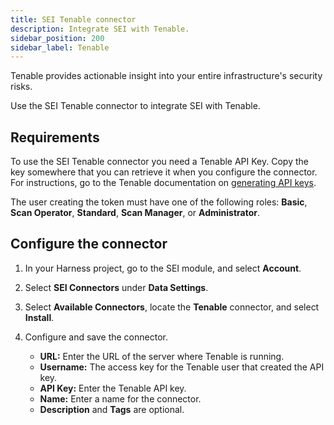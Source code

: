 ```yaml
---
title: SEI Tenable connector
description: Integrate SEI with Tenable.
sidebar_position: 200
sidebar_label: Tenable
---
```


Tenable provides actionable insight into your entire infrastructure's security risks.

Use the SEI Tenable connector to integrate SEI with Tenable.

## Requirements

To use the SEI Tenable connector you need a Tenable API Key. Copy the key somewhere that you can retrieve it when you configure the connector. For instructions, go to the Tenable documentation on [generating API keys](https://docs.tenable.com/security-center/Content/GenerateAPIKey.htm).

The user creating the token must have one of the following roles: **Basic**, **Scan Operator**, **Standard**, **Scan Manager**, or **Administrator**.

## Configure the connector

1. In your Harness project, go to the SEI module, and select **Account**.
2. Select **SEI Connectors** under **Data Settings**.
3. Select **Available Connectors**, locate the **Tenable** connector, and select **Install**.
4. Configure and save the connector.

   * **URL:** Enter the URL of the server where Tenable is running.
   * **Username:** The access key for the Tenable user that created the API key.
   * **API Key:** Enter the Tenable API key.
   * **Name:** Enter a name for the connector.
   * **Description** and **Tags** are optional.
